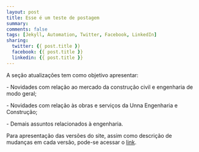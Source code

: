 ```yaml
---
layout: post
title: Esse é um teste de postagem
summary: 
comments: false
tags: [Jekyll, Automation, Twitter, Facebook, LinkedIn]
sharing:
  twitter: {{ post.title }}
  facebook: {{ post.title }}
  linkedin: {{ post.title }}
---
```


A seção atualizações tem como objetivo apresentar:

<p class="service-description">- Novidades com relação ao mercado da construção civil e engenharia de modo geral;</p>
<p class="service-description">- Novidades com relação às obras e serviços da Unna Engenharia e Construção;</p>
<p class="service-description">- Demais assuntos relacionados à engenharia.</p>

Para apresentação das versões do site, assim como descrição de mudanças em cada versão, pode-se acessar o [link](version_.html).
